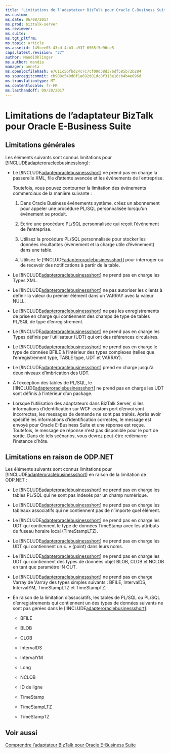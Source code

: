 ```yaml
---
title: "Limitations de l’adaptateur BizTalk pour Oracle E-Business Suite | Documents Microsoft"
ms.custom: 
ms.date: 06/08/2017
ms.prod: biztalk-server
ms.reviewer: 
ms.suite: 
ms.tgt_pltfrm: 
ms.topic: article
ms.assetid: 149cee03-43cd-4cb3-a937-6565f5e96ce5
caps.latest.revision: "27"
author: MandiOhlinger
ms.author: mandia
manager: anneta
ms.openlocfilehash: e7611c56fbd24c7c7cf09d38d376df585b72b284
ms.sourcegitcommit: cb908c540d8f1a692d01dc8f313e16cb4b4e696d
ms.translationtype: MT
ms.contentlocale: fr-FR
ms.lasthandoff: 09/20/2017
---
```

# <a name="limitations-of-biztalk-adapter-for-oracle-e-business-suite"></a>Limitations de l’adaptateur BizTalk pour Oracle E-Business Suite
## <a name="general-limitations"></a>Limitations générales  
 Les éléments suivants sont connus limitations pour [!INCLUDE[adapteroracleebusinesslong](../../includes/adapteroracleebusinesslong-md.md)]:  
  
-   Le [!INCLUDE[adapteroraclebusinessshort](../../includes/adapteroraclebusinessshort-md.md)] ne prend pas en charge la passerelle XML, file d’attente avancée et les événements de l’entreprise.  
  
     Toutefois, vous pouvez contourner la limitation des événements commerciaux de la manière suivante :  
  
    1.  Dans Oracle Business événements système, créez un abonnement pour appeler une procédure PL/SQL personnalisée lorsqu’un événement se produit.  
  
    2.  Écrire une procédure PL/SQL personnalisée qui reçoit l’événement de l’entreprise.  
  
    3.  Utilisez la procédure PL/SQL personnalisée pour stocker les données résultantes (événement et la charge utile d’événement) dans une table.  
  
    4.  Utilisez le [!INCLUDE[adapteroraclebusinessshort](../../includes/adapteroraclebusinessshort-md.md)] pour interroger ou de recevoir des notifications à partir de la table.  
  
-   Le [!INCLUDE[adapteroraclebusinessshort](../../includes/adapteroraclebusinessshort-md.md)] ne prend pas en charge les Types XML.  
  
-   Le [!INCLUDE[adapteroraclebusinessshort](../../includes/adapteroraclebusinessshort-md.md)] ne pas autoriser les clients à définir la valeur du premier élément dans un VARRAY avec la valeur NULL.  
  
-   Le [!INCLUDE[adapteroraclebusinessshort](../../includes/adapteroraclebusinessshort-md.md)] ne pas les enregistrements de prise en charge qui contiennent des champs de type de tables PL/SQL de type d’enregistrement.  
  
-   Le [!INCLUDE[adapteroraclebusinessshort](../../includes/adapteroraclebusinessshort-md.md)] ne prend pas en charge les Types définis par l’utilisateur (UDT) qui ont des références circulaires.  
  
-   Le [!INCLUDE[adapteroraclebusinessshort](../../includes/adapteroraclebusinessshort-md.md)] ne prend pas en charge le type de données BFILE à l’intérieur des types complexes (telles que l’enregistrement type, TABLE type, UDT et VARRAY).  
  
-   Le [!INCLUDE[adapteroraclebusinessshort](../../includes/adapteroraclebusinessshort-md.md)] prend en charge jusqu'à deux niveaux d’imbrication des UDT.  
  
-   À l’exception des tables de PL/SQL, le [!INCLUDE[adapteroraclebusinessshort](../../includes/adapteroraclebusinessshort-md.md)] ne prend pas en charge les UDT sont définis à l’intérieur d’un package.  
  
-   Lorsque l’utilisation des adaptateurs dans BizTalk Server, si les informations d’identification sur WCF-custom port d’envoi sont incorrectes, les messages de demande ne sont pas traités. Après avoir spécifié les informations d’identification correctes, le message est envoyé pour Oracle E-Business Suite et une réponse est reçue. Toutefois, le message de réponse n’est pas disponible pour le port de sortie. Dans de tels scénarios, vous devrez peut-être redémarrer l’instance d’hôte.  
  
## <a name="limitations-due-to-odpnet"></a>Limitations en raison de ODP.NET  
 Les éléments suivants sont connus limitations pour [!INCLUDE[adapteroraclebusinessshort](../../includes/adapteroraclebusinessshort-md.md)] en raison de la limitation de ODP.NET :  
  
-   Le [!INCLUDE[adapteroraclebusinessshort](../../includes/adapteroraclebusinessshort-md.md)] ne prend pas en charge les tables PL/SQL qui ne sont pas indexés par un champ numérique.  
  
-   Le [!INCLUDE[adapteroraclebusinessshort](../../includes/adapteroraclebusinessshort-md.md)] ne prend pas en charge les tableaux associatifs qui ne contiennent pas de n’importe quel élément.  
  
-   Le [!INCLUDE[adapteroraclebusinessshort](../../includes/adapteroraclebusinessshort-md.md)] ne prend pas en charge les UDT qui contiennent le type de données TimeStamp avec les attributs de fuseau horaire local (TimeStampLTZ).  
  
-   Le [!INCLUDE[adapteroraclebusinessshort](../../includes/adapteroraclebusinessshort-md.md)] ne prend pas en charge les UDT qui contiennent un «. » (point) dans leurs noms.  
  
-   Le [!INCLUDE[adapteroraclebusinessshort](../../includes/adapteroraclebusinessshort-md.md)] ne prend pas en charge les UDT qui contiennent des types de données objet BLOB, CLOB et NCLOB en tant que paramètre IN OUT.  
  
-   Le [!INCLUDE[adapteroraclebusinessshort](../../includes/adapteroraclebusinessshort-md.md)] ne prend pas en charge Varray de Varray des types simples suivants : BFILE, IntervalDS, IntervalYM, TimeStampLTZ et TimeStampTZ.  
  
-   En raison de la limitation d’associatifs, les tables de PL/SQL ou PL/SQL d’enregistrements qui contiennent un des types de données suivants ne sont pas gérées dans le [!INCLUDE[adapteroraclebusinessshort](../../includes/adapteroraclebusinessshort-md.md)]:  
  
    -   BFILE  
  
    -   BLOB  
  
    -   CLOB  
  
    -   IntervalDS  
  
    -   IntervalYM  
  
    -   Long  
  
    -   NCLOB  
  
    -   ID de ligne  
  
    -   TimeStamp  
  
    -   TimeStampLTZ  
  
    -   TimeStampTZ  
  
## <a name="see-also"></a>Voir aussi  
 [Comprendre l’adaptateur BizTalk pour Oracle E-Business Suite](../../adapters-and-accelerators/adapter-oracle-ebs/understand-biztalk-adapter-for-oracle-e-business-suite.md)